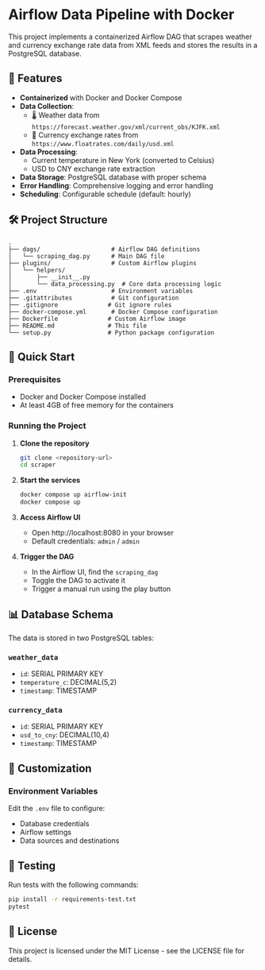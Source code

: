 # Airflow Data Pipeline with Docker

This project implements a containerized Airflow DAG that scrapes weather and currency exchange rate data from XML feeds and stores the results in a PostgreSQL database.

## 🚀 Features

- **Containerized** with Docker and Docker Compose
- **Data Collection**:
  - 🌡️ Weather data from `https://forecast.weather.gov/xml/current_obs/KJFK.xml`
  - 💱 Currency exchange rates from `https://www.floatrates.com/daily/usd.xml`
- **Data Processing**:
  - Current temperature in New York (converted to Celsius)
  - USD to CNY exchange rate extraction
- **Data Storage**: PostgreSQL database with proper schema
- **Error Handling**: Comprehensive logging and error handling
- **Scheduling**: Configurable schedule (default: hourly)

## 🛠️ Project Structure

```
.
├── dags/                    # Airflow DAG definitions
│   └── scraping_dag.py      # Main DAG file
├── plugins/                 # Custom Airflow plugins
│   └── helpers/
│       ├── __init__.py
│       └── data_processing.py  # Core data processing logic
├── .env                     # Environment variables
├── .gitattributes           # Git configuration
├── .gitignore              # Git ignore rules
├── docker-compose.yml       # Docker Compose configuration
├── Dockerfile              # Custom Airflow image
├── README.md               # This file
└── setup.py                # Python package configuration
```

## 🚀 Quick Start

### Prerequisites

- Docker and Docker Compose installed
- At least 4GB of free memory for the containers

### Running the Project

1. **Clone the repository**
   ```bash
   git clone <repository-url>
   cd scraper
   ```

2. **Start the services**
   ```bash
   docker compose up airflow-init
   docker compose up
   ```

3. **Access Airflow UI**
   - Open http://localhost:8080 in your browser
   - Default credentials: `admin` / `admin`

4. **Trigger the DAG**
   - In the Airflow UI, find the `scraping_dag`
   - Toggle the DAG to activate it
   - Trigger a manual run using the play button

## 📊 Database Schema

The data is stored in two PostgreSQL tables:

### `weather_data`
- `id`: SERIAL PRIMARY KEY
- `temperature_c`: DECIMAL(5,2)
- `timestamp`: TIMESTAMP

### `currency_data`
- `id`: SERIAL PRIMARY KEY
- `usd_to_cny`: DECIMAL(10,4)
- `timestamp`: TIMESTAMP

## 🔧 Customization

### Environment Variables
Edit the `.env` file to configure:
- Database credentials
- Airflow settings
- Data sources and destinations

## 🧪 Testing

Run tests with the following commands:

```bash
pip install -r requirements-test.txt
pytest
```

## 📄 License

This project is licensed under the MIT License - see the LICENSE file for details.
